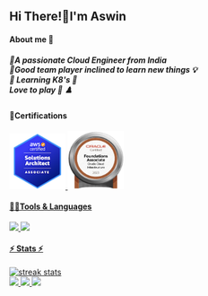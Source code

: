 <h2> Hi There!👋I'm Aswin </h2>

<h4 aling="left">About me 💫 </h4>
<h5 align="left">💠A passionate Cloud Engineer from India <br> 🔆Good team player inclined to learn new things 💡
<br>🏹 Learning K8's 🧊 <br> Love to play 🏸 ♟️</h5>
<h4> 🎯Certifications</h4>
  <a href="https://www.credly.com/badges/faea1319-741b-489e-aad7-5898bff37e75/public_url![aws-certified-solutions-architect-associate]">
  <img width="100" height="100" img src="Certs/aws-certified-solutions-architect-associate-114px.png"> 
  </a>
  <a href="https://brm-certview.oracle.com/ords/certview/ScoreReport?ssn=OC4803569&registrationID=58617442">
  <img width="100" height="104" img src="Certs/oracle-cloud-infrastructure-badge.png">  

  <h4>🧑‍🏭Tools & Languages</h4>  <img src="https://skillicons.dev/icons?i=html,vscode,github,gitlab,docker,terraform,aws,azure,ansible,jenkins,maven" />
  <img src="https://skillicons.dev/icons?i=python,prometheus,sentry,grafana,packer" /><br>


<div align=left>
 <h4>⚡ Stats ⚡</h4>
<img width=390 src="https://github-readme-streak-stats-salesp07.vercel.app/?user=aswinkumarsivanandam&count_private=true&theme=react&border_radius=10" alt="streak stats"/>
</div>

  <a href="mailto:aswinkumarsivanandam@gmail.com">
    <img src="https://img.shields.io/badge/Gmail-333333?style=for-the-badge&logo=gmail&logoColor=red" />
  </a>
  <a href="https://www.linkedin.com/in/aswin-kumar-sivanandam-674481ab/" target="_blank">
    <img src="https://img.shields.io/badge/LinkedIn-0077B5?style=for-the-badge&logo=linkedin&logoColor=white" target="_blank" />
  </a>
  <a href="https://github.com/Aswinkumarsivanandam/" target="_blank">
     <img src="https://img.shields.io/badge/Portfolio-FF5722?style=for-the-badge&logo=todoist&logoColor=white" target="_blank" /> 
  </a>


